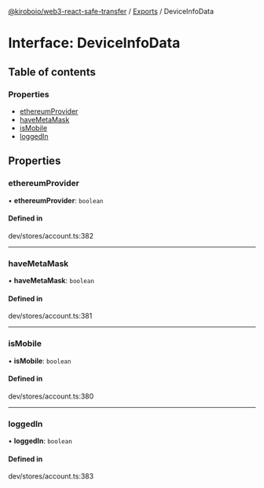 [@kiroboio/web3-react-safe-transfer](../README.md) / [Exports](../modules.md) / DeviceInfoData

# Interface: DeviceInfoData

## Table of contents

### Properties

- [ethereumProvider](DeviceInfoData.md#ethereumprovider)
- [haveMetaMask](DeviceInfoData.md#havemetamask)
- [isMobile](DeviceInfoData.md#ismobile)
- [loggedIn](DeviceInfoData.md#loggedin)

## Properties

### ethereumProvider

• **ethereumProvider**: `boolean`

#### Defined in

dev/stores/account.ts:382

___

### haveMetaMask

• **haveMetaMask**: `boolean`

#### Defined in

dev/stores/account.ts:381

___

### isMobile

• **isMobile**: `boolean`

#### Defined in

dev/stores/account.ts:380

___

### loggedIn

• **loggedIn**: `boolean`

#### Defined in

dev/stores/account.ts:383
